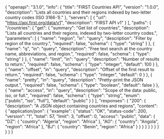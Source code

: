 {
  "openapi": "3.1.0",
  "info": {
    "title": "FIRST Countries API",
    "version": "1.0.0",
    "description": "Lists all countries and their regions indexed by two-letter country codes (ISO 3166-1)."
  },
  "servers": [
    {
      "url": "https://api.first.org/data/v1",
      "description": "FIRST API v1"
    }
  ],
  "paths": {
    "/countries": {
      "get": {
        "summary": "Get list of countries",
        "description": "Lists all countries and their regions, indexed by two-letter country codes.",
        "parameters": [
          {
            "name": "region",
            "in": "query",
            "description": "Filter by region of the country.",
            "required": false,
            "schema": {
              "type": "string"
            }
          },
          {
            "name": "q",
            "in": "query",
            "description": "Free text search at the country name, abbreviations, and region.",
            "required": false,
            "schema": {
              "type": "string"
            }
          },
          {
            "name": "limit",
            "in": "query",
            "description": "Number of results to return.",
            "required": false,
            "schema": {
              "type": "integer",
              "default": 100
            }
          },
          {
            "name": "offset",
            "in": "query",
            "description": "Offset of the first result to return.",
            "required": false,
            "schema": {
              "type": "integer",
              "default": 0
            }
          },
          {
            "name": "pretty",
            "in": "query",
            "description": "Pretty-print the JSON output.",
            "required": false,
            "schema": {
              "type": "boolean",
              "default": false
            }
          },
          {
            "name": "access",
            "in": "query",
            "description": "Scope of the data: public, iso, or full.",
            "required": false,
            "schema": {
              "type": "string",
              "enum": ["public", "iso", "full"],
              "default": "public"
            }
          }
        ],
        "responses": {
          "200": {
            "description": "A JSON object containing countries and regions",
            "content": {
              "application/json": {
                "example": {
                  "status": "OK",
                  "status-code": 200,
                  "version": "1",
                  "total": 57,
                  "limit": 3,
                  "offset": 0,
                  "access": "public",
                  "data": {
                    "DZ": {
                      "country": "Algeria",
                      "region": "Africa"
                    },
                    "AO": {
                      "country": "Angola",
                      "region": "Africa"
                    },
                    "BJ": {
                      "country": "Benin",
                      "region": "Africa"
                    }
                  }
                }
              }
            }
          }
        }
      }
    }
  }
}
